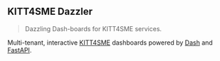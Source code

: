 KITT4SME Dazzler
----------------
> Dazzling Dash-boards for KITT4SME services.

Multi-tenant, interactive [KITT4SME][k4s] dashboards powered by
[Dash][dash] and [FastAPI][fapi].




[dash]: https://plotly.com/dash/
[fapi]: https://fastapi.tiangolo.com/
[k4s]: https://kitt4sme.eu/
